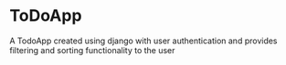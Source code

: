 # ToDoApp
 A TodoApp  created using django with user authentication and provides  filtering and sorting functionality to the user
